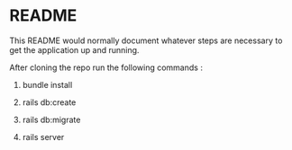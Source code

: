# README

This README would normally document whatever steps are necessary to get the
application up and running.

After cloning the repo run the following commands :

1. bundle install

2. rails db:create

3. rails db:migrate

4. rails server
